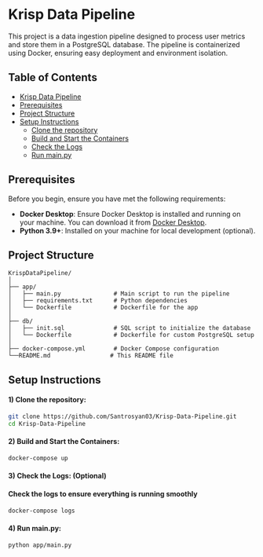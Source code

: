 # Krisp Data Pipeline

This project is a data ingestion pipeline designed to process user metrics and store them in a PostgreSQL database. The pipeline is containerized using Docker, ensuring easy deployment and environment isolation.

## Table of Contents

- [Krisp Data Pipeline](#krisp-data-pipeline)
- [Prerequisites](#prerequisites)
- [Project Structure](#project-structure)
- [Setup Instructions](#setup-instructions)
  - [Clone the repository](#1-clone-the-repository)
  - [Build and Start the Containers](#2-build-and-start-the-containers)
  - [Check the Logs](#3-check-the-logs)
  - [Run main.py](#4-run-mainpy)


## Prerequisites

Before you begin, ensure you have met the following requirements:

- **Docker Desktop**: Ensure Docker Desktop is installed and running on your machine. You can download it from [Docker Desktop](https://www.docker.com/products/docker-desktop).
- **Python 3.9+**: Installed on your machine for local development (optional).

## Project Structure

```plaintext
KrispDataPipeline/
│
├── app/
│   ├── main.py               # Main script to run the pipeline
│   ├── requirements.txt      # Python dependencies
│   └── Dockerfile            # Dockerfile for the app
│
├── db/
│   ├── init.sql              # SQL script to initialize the database
│   └── Dockerfile            # Dockerfile for custom PostgreSQL setup
│
├── docker-compose.yml        # Docker Compose configuration
└──README.md                 # This README file
```

## Setup Instructions

#### 1) Clone the repository:

```bash
git clone https://github.com/Santrosyan03/Krisp-Data-Pipeline.git
cd Krisp-Data-Pipeline
```

#### 2) Build and Start the Containers:
  
```bash
docker-compose up
```

#### 3) Check the Logs: (Optional)

#### Check the logs to ensure everything is running smoothly

```bash
docker-compose logs
```

#### 4) Run main.py:

```bash
python app/main.py
```